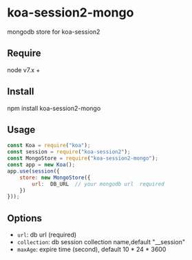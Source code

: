 # koa-session2-mongo
mongodb store for koa-session2 


## Require
node v7.x +

## Install
npm install koa-session2-mongo

## Usage
```js
const Koa = require("koa");
const session = require("koa-session2");
const MongoStore = require("koa-session2-mongo");
const app = new Koa();
app.use(session({     
    store: new MongoStore({
        url:  DB_URL  // your mongodb url  required
    })
}));

```

## Options
- `url`:   db url (required)
- `collection`: db session collection name,default  "__session"
- `maxAge`: expire time (second), default 10 \* 24 \* 3600
